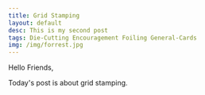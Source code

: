 ```yaml
---
title: Grid Stamping
layout: default
desc: This is my second post
tags: Die-Cutting Encouragement Foiling General-Cards
img: /img/forrest.jpg
---
```


Hello Friends,

Today's post is about grid stamping.